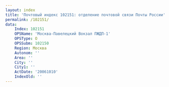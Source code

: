 ```yaml
---
layout: index
title: 'Почтовый индекс 102151: отделение почтовой связи Почты России'
permalink: /102151/
data:
    Index: 102151
    OPSName: 'Москва-Павелецкий Вокзал ПЖДП-1'
    OPSType: О
    OPSSubm: 102150
    Region: Москва
    Autonom: ''
    Area: ''
    City: ''
    City1: ''
    ActDate: '20061010'
    IndexOld: ''
---
```

